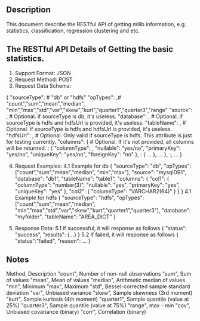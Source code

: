 
Description
-----------
This document describe the RESTful API of getting mllib information, e.g. statistics, classification, regression clustering and etc.

The RESTful API Details of Getting the basic statistics.
-------------
1. Support Format: JSON
2. Request Method: POST
3. Request Data Schema:

{
    "sourceType": <sourceType>  # "db" or "hdfs"
    "opTypes": <outputTypeList>,# "count","sum","mean","median", "min","max","std","var","skew","kurt","quarter1","quarter3","range"
    "source": <sourceName>,     # Optional. if sourceType is db, it's useless.
    "database": <databaseName>, # Optional. if sourceType is hdfs and hdfsUrl is provided, it's useless.
    "tableName": <tableName>,   # Optional. if sourceType is hdfs and hdfsUrl is provided, it's useless.
    "hdfsUrl": <hdfsUrl>,       # Optional. Only valid if sourceType is hdfs. This attribute is just for testing currently.
    "columns": {                # Optional. If it's not provided, all columns will be returned.
        <columnName1>: {
            "columnType": <columnType>,
            "nullable": "yes/no",
            "primaryKey": "yes/no",
            "uniqueKey": "yes/no",
            "foreignKey": "no"
        },
        <columnName2>: {
            ...
        },
        ...
    },
    <otherProperty>:<otherValue>,
    ...
}


4. Request Examples:
4.1 Example for db
{
    "sourceType": "db",
    "opTypes": ["count","sum","mean","median", "min","max"],
    "source": "mysqlDB1",
    "database": "db1",
    "tableName": "table1",
    "columns": {
        "col1": {
            "columnType": "number(3)",
            "nullable": "yes",
            "primaryKey": "yes",
            "uniqueKey": "yes"
        },
        "col2": {
            "columnType": "VARCHAR2(64)"
        }
    }
}
4.1 Example for hdfs
{
    "sourceType": "hdfs",
    "opTypes": ["count","sum","mean","median", "min","max","std","var","skew","kurt","quarter1","quarter3"],
    "database": "myfolder",
    "tableName": "AREA_DICT"
}

5. Response Data:
5.1 if successful, it will response as follows
{ "status": "success",
"results": {...} }
5.2 if failed, it will response as follows
{ "status":"failed", "reason": ... }


Notes
-------------

Method,      Description
"count",     Number of non-null observations
"sum",       Sum of values
"mean",      Mean of values
"median",    Arithmetic median of values
"min",       Minimum
"max",       Maximum
"std",       Bessel-corrected sample standard deviation
"var",       Unbiased variance
"skew",      Sample skewness (3rd moment)
"kurt",      Sample kurtosis (4th moment)
"quarter1",  Sample quantile (value at 25%)
"quarter3",  Sample quantile (value at 75%)
"range",     max - min
"cov",       Unbiased covariance (binary)
"corr",      Correlation (binary)